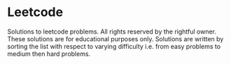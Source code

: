 # Leetcode
Solutions to leetcode problems. All rights reserved by the rightful owner. These solutions are for educational purposes only. 
Solutions are written by sorting the list with respect to varying difficulty i.e. from easy problems to medium then hard problems.
